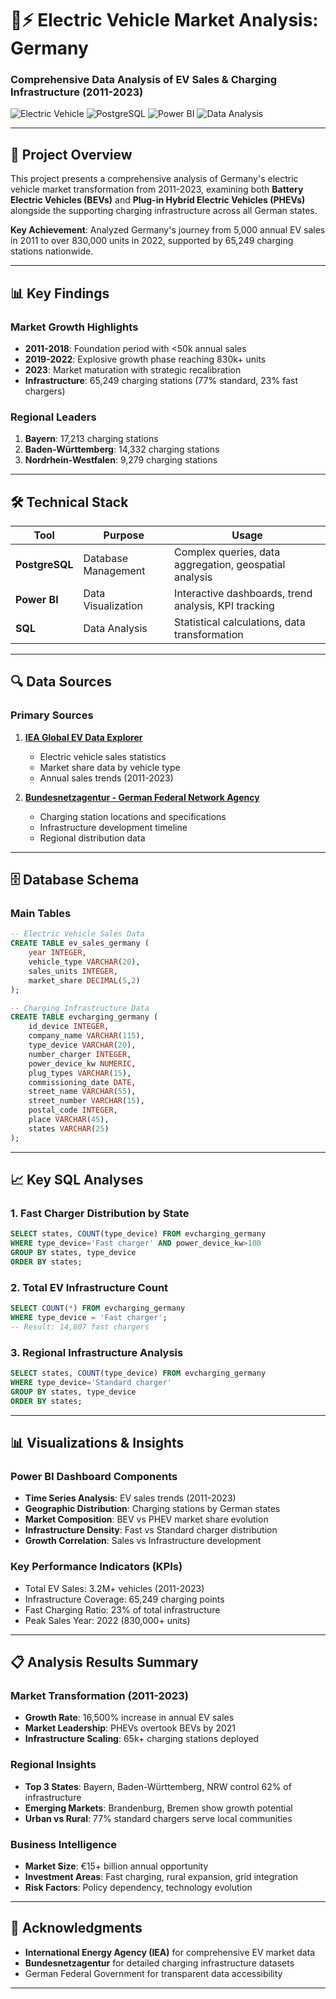 # 🚗⚡ Electric Vehicle Market Analysis: Germany
### Comprehensive Data Analysis of EV Sales & Charging Infrastructure (2011-2023)

![Electric Vehicle](https://img.shields.io/badge/Electric%20Vehicle-Analysis-brightgreen)
![PostgreSQL](https://img.shields.io/badge/PostgreSQL-Database-blue)
![Power BI](https://img.shields.io/badge/Power%20BI-Visualization-orange)
![Data Analysis](https://img.shields.io/badge/Data-Analysis-red)

---

## 🎯 Project Overview

This project presents a comprehensive analysis of Germany's electric vehicle market transformation from 2011-2023, examining both **Battery Electric Vehicles (BEVs)** and **Plug-in Hybrid Electric Vehicles (PHEVs)** alongside the supporting charging infrastructure across all German states.

**Key Achievement**: Analyzed Germany's journey from 5,000 annual EV sales in 2011 to over 830,000 units in 2022, supported by 65,249 charging stations nationwide.

---

## 📊 Key Findings

### Market Growth Highlights
- **2011-2018**: Foundation period with <50k annual sales
- **2019-2022**: Explosive growth phase reaching 830k+ units
- **2023**: Market maturation with strategic recalibration
- **Infrastructure**: 65,249 charging stations (77% standard, 23% fast chargers)

### Regional Leaders
1. **Bayern**: 17,213 charging stations
2. **Baden-Württemberg**: 14,332 charging stations  
3. **Nordrhein-Westfalen**: 9,279 charging stations

---

## 🛠️ Technical Stack

| Tool | Purpose | Usage |
|------|---------|--------|
| **PostgreSQL** | Database Management | Complex queries, data aggregation, geospatial analysis |
| **Power BI** | Data Visualization | Interactive dashboards, trend analysis, KPI tracking |
| **SQL** | Data Analysis | Statistical calculations, data transformation |

---

## 🔍 Data Sources

### Primary Sources
1. **[IEA Global EV Data Explorer](https://www.iea.org/data-and-statistics/data-tools/global-ev-data-explorer)**
   - Electric vehicle sales statistics
   - Market share data by vehicle type
   - Annual sales trends (2011-2023)

2. **[Bundesnetzagentur - German Federal Network Agency](https://www.bundesnetzagentur.de/DE/Fachthemen/ElektrizitaetundGas/E-Mobilitaet/Ladesaeulenkarte/start.html)**
   - Charging station locations and specifications
   - Infrastructure development timeline
   - Regional distribution data

---

## 🗄️ Database Schema

### Main Tables
```sql
-- Electric Vehicle Sales Data
CREATE TABLE ev_sales_germany (
    year INTEGER,
    vehicle_type VARCHAR(20), 
    sales_units INTEGER,
    market_share DECIMAL(5,2)
);

-- Charging Infrastructure Data  
CREATE TABLE evcharging_germany (
    id_device INTEGER,
    company_name VARCHAR(115),
    type_device VARCHAR(20),    
    number_charger INTEGER,
    power_device_kw NUMERIC,
    plug_types VARCHAR(15),
    commissioning_date DATE,
    street_name VARCHAR(55),
    street_number VARCHAR(15),
    postal_code INTEGER,
    place VARCHAR(45),
    states VARCHAR(25)
);
```

---

## 📈 Key SQL Analyses

### 1. Fast Charger Distribution by State
```sql
SELECT states, COUNT(type_device) FROM evcharging_germany
WHERE type_device='Fast charger' AND power_device_kw>100
GROUP BY states, type_device
ORDER BY states;
```

### 2. Total EV Infrastructure Count
```sql
SELECT COUNT(*) FROM evcharging_germany
WHERE type_device = 'Fast charger';
-- Result: 14,807 fast chargers
```

### 3. Regional Infrastructure Analysis
```sql
SELECT states, COUNT(type_device) FROM evcharging_germany
WHERE type_device='Standard charger'
GROUP BY states, type_device
ORDER BY states;
```
---

## 📊 Visualizations & Insights

### Power BI Dashboard Components
- **Time Series Analysis**: EV sales trends (2011-2023)
- **Geographic Distribution**: Charging stations by German states
- **Market Composition**: BEV vs PHEV market share evolution
- **Infrastructure Density**: Fast vs Standard charger distribution
- **Growth Correlation**: Sales vs Infrastructure development

### Key Performance Indicators (KPIs)
- Total EV Sales: 3.2M+ vehicles (2011-2023)
- Infrastructure Coverage: 65,249 charging points
- Fast Charging Ratio: 23% of total infrastructure
- Peak Sales Year: 2022 (830,000+ units)

---

## 📋 Analysis Results Summary

### Market Transformation (2011-2023)
- **Growth Rate**: 16,500% increase in annual EV sales
- **Market Leadership**: PHEVs overtook BEVs by 2021
- **Infrastructure Scaling**: 65k+ charging stations deployed

### Regional Insights
- **Top 3 States**: Bayern, Baden-Württemberg, NRW control 62% of infrastructure
- **Emerging Markets**: Brandenburg, Bremen show growth potential
- **Urban vs Rural**: 77% standard chargers serve local communities

### Business Intelligence
- **Market Size**: €15+ billion annual opportunity
- **Investment Areas**: Fast charging, rural expansion, grid integration
- **Risk Factors**: Policy dependency, technology evolution

---

## 🙏 Acknowledgments

- **International Energy Agency (IEA)** for comprehensive EV market data
- **Bundesnetzagentur** for detailed charging infrastructure datasets
- German Federal Government for transparent data accessibility

---
